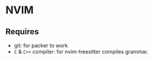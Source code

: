 # NVIM

## Requires
- git: for packer to work
- `C` & `C++` compiler: for nvim-treesitter compiles grammar.
